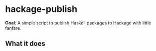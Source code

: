 # hackage-publish

**Goal**: A simple script to publish Haskell packages to Hackage with little fanfare.

## What it does
